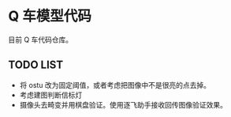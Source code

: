# Q 车模型代码

目前 Q 车代码仓库。

## TODO LIST

-   将 ostu 改为固定阈值，或者考虑把图像中不是很亮的点去掉。
-   考虑建图判断信标灯
-   摄像头去畸变并用棋盘验证。使用逐飞助手接收回传图像验证效果。
